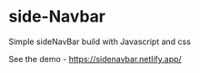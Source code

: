 # side-Navbar
Simple sideNavBar build with Javascript and css

See the demo - https://sidenavbar.netlify.app/
